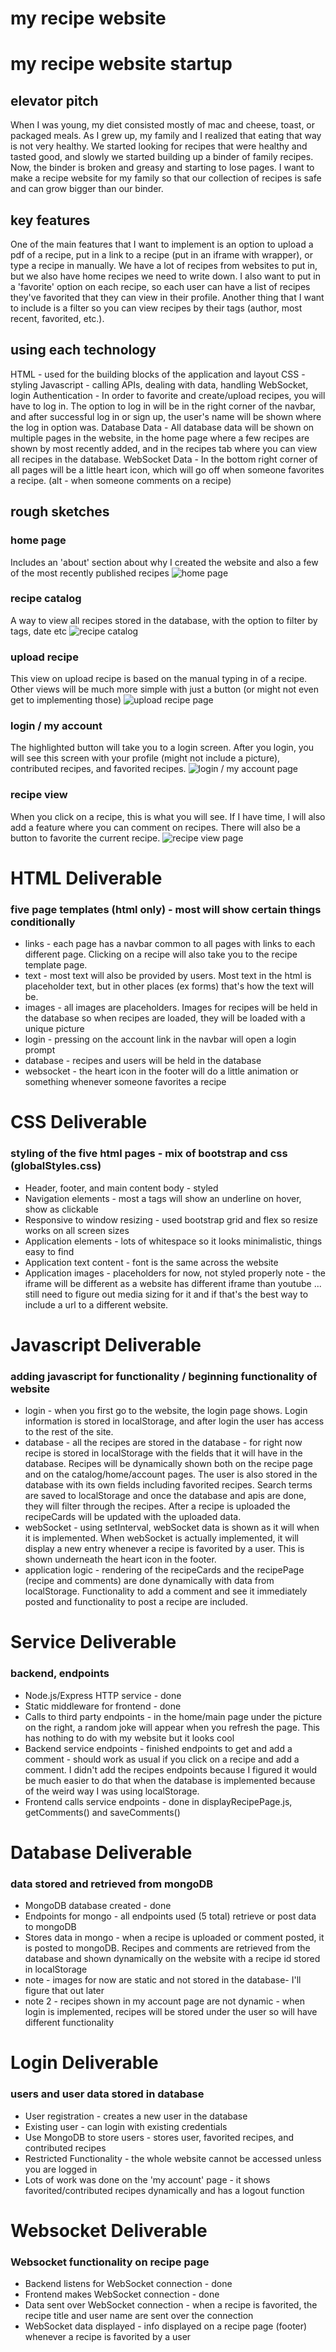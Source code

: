 # my recipe website 
# my recipe website startup
## elevator pitch
When I was young, my diet consisted mostly of mac and cheese, toast, or packaged meals. As I grew up, my family and I realized that eating that way is not very healthy. We started looking for recipes that were healthy and tasted good, and slowly we started building up a binder of family recipes. Now, the binder is broken and greasy and starting to lose pages. I want to make a recipe website for my family so that our collection of recipes is safe and can grow bigger than our binder. 

## key features
One of the main features that I want to implement is an option to upload a pdf of a recipe, put in a link to a recipe (put in an iframe with wrapper), or type a recipe in manually. We have a lot of recipes from websites to put in, but we also have home recipes we need to write down. I also want to put in a 'favorite' option on each recipe, so each user can have a list of recipes they've favorited that they can view in their profile. Another thing that I want to include is a filter so you can view recipes by their tags (author, most recent, favorited, etc.).

## using each technology
HTML - used for the building blocks of the application and layout
CSS - styling
Javascript - calling APIs, dealing with data, handling WebSocket, login
Authentication - In order to favorite and create/upload recipes, you will have to log in. The option to log in will be in the right corner of the navbar, and after successful log in or sign up, the user's name will be shown where the log in option was. 
Database Data - All database data will be shown on multiple pages in the website, in the home page where a few recipes are shown by most recently added, and in the recipes tab where you can view all recipes in the database. 
WebSocket Data - In the bottom right corner of all pages will be a little heart icon, which will go off when someone favorites a recipe. (alt - when someone comments on a recipe)

## rough sketches
### home page
Includes an 'about' section about why I created the website and also a few of the most recently published recipes
![home page](<roughSketches/Screenshot 2023-09-19 at 8.47.40 AM.png>)
### recipe catalog
A way to view all recipes stored in the database, with the option to filter by tags, date etc
![recipe catalog](<roughSketches/Screenshot 2023-09-19 at 8.47.51 AM.png>)
### upload recipe
This view on upload recipe is based on the manual typing in of a recipe. Other views will be much more simple with just a button (or might not even get to implementing those)
![upload recipe page](<roughSketches/Screenshot 2023-09-19 at 8.48.04 AM.png>)
### login / my account
The highlighted button will take you to a login screen. After you login, you will see this screen with your profile (might not include a picture), contributed recipes, and favorited recipes.
![login / my account page](<roughSketches/Screenshot 2023-09-19 at 8.48.12 AM.png>)
### recipe view
When you click on a recipe, this is what you will see. If I have time, I will also add a feature where you can comment on recipes. There will also be a button to favorite the current recipe. 
![recipe view page](<roughSketches/Screenshot 2023-09-19 at 8.49.12 AM.png>)

# HTML Deliverable
### five page templates (html only) - most will show certain things conditionally
* links - each page has a navbar common to all pages with links to each different page. Clicking on a recipe will also take you to the recipe template page.
* text - most text will also be provided by users. Most text in the html is placeholder text, but in other places (ex forms) that's how the text will be. 
* images - all images are placeholders. Images for recipes will be held in the database so when recipes are loaded, they will be loaded with a unique picture
* login - pressing on the account link in the navbar will open a login prompt
* database - recipes and users will be held in the database
* websocket - the heart icon in the footer will do a little animation or something whenever someone favorites a recipe

# CSS Deliverable
### styling of the five html pages - mix of bootstrap and css (globalStyles.css)
* Header, footer, and main content body - styled
* Navigation elements - most a tags will show an underline on hover, show as clickable
* Responsive to window resizing - used bootstrap grid and flex so resize works on all screen sizes
* Application elements - lots of whitespace so it looks minimalistic, things easy to find
* Application text content - font is the same across the website
* Application images - placeholders for now, not styled properly
note - the iframe will be different as a website has different iframe than youtube ... still need to figure out media sizing for it and if that's the best way to include a url to a different website.

# Javascript Deliverable
### adding javascript for functionality / beginning functionality of website
* login - when you first go to the website, the login page shows. Login information is stored in localStorage, and after login the user has access to the rest of the site.
* database - all the recipes are stored in the database - for right now recipe is stored in localStorage with the fields that it will have in the database. Recipes will be dynamically shown both on the recipe page and on the catalog/home/account pages. The user is also stored in the database with its own fields including favorited recipes. Search terms are saved to localStorage and once the database and apis are done, they will filter through the recipes. After a recipe is uploaded the recipeCards will be updated with the uploaded data. 
* webSocket - using setInterval, webSocket data is shown as it will when it is implemented. When webSocket is actually implemented, it will display a new entry whenever a recipe is favorited by a user. This is shown underneath the heart icon in the footer.
* application logic - rendering of the recipeCards and the recipePage (recipe and comments) are done dynamically with data from localStorage. Functionality to add a comment and see it immediately posted and functionality to post a recipe are included.

# Service Deliverable
### backend, endpoints
* Node.js/Express HTTP service - done
* Static middleware for frontend - done
* Calls to third party endpoints - in the home/main page under the picture on the right, a random joke will appear when you refresh the page. This has nothing to do with my website but it looks cool
* Backend service endpoints - finished endpoints to get and add a comment - should work as usual if you click on a recipe and add a comment. I didn't add the recipes endpoints because I figured it would be much easier to do that when the database is implemented because of the weird way I was using localStorage. 
* Frontend calls service endpoints - done in displayRecipePage.js, getComments() and saveComments()

# Database Deliverable
### data stored and retrieved from mongoDB
* MongoDB database created - done
* Endpoints for mongo - all endpoints used (5 total) retrieve or post data to mongoDB
* Stores data in mongo - when a recipe is uploaded or comment posted, it is posted to mongoDB. Recipes and comments are retrieved from the database and shown dynamically on the website with a recipe id stored in localStorage
* note - images for now are static and not stored in the database- I'll figure that out later
* note 2 - recipes shown in my account page are not dynamic - when login is implemented, recipes will be stored under the user so will have different functionality

# Login Deliverable
### users and user data stored in database
* User registration - creates a new user in the database
* Existing user - can login with existing credentials
* Use MongoDB to store users - stores user, favorited recipes, and contributed recipes
* Restricted Functionality - the whole website cannot be accessed unless you are logged in
* Lots of work was done on the 'my account' page - it shows favorited/contributed recipes dynamically and has a logout function

# Websocket Deliverable
### Websocket functionality on recipe page
* Backend listens for WebSocket connection - done
* Frontend makes WebSocket connection - done
* Data sent over WebSocket connection - when a recipe is favorited, the recipe title and user name are sent over the connection
* WebSocket data displayed - info displayed on a recipe page (footer) whenever a recipe is favorited by a user
